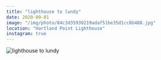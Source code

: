 ```yaml
---
title: "lighthouse to lundy"
date: 2020-09-01
image: "/img/photo/84c3d35930219adaf51be35d1cc8b488.jpg"
location: "Hartland Point Lighthouse"
instagram: true
---
```


![lighthouse to lundy](/img/photo/84c3d35930219adaf51be35d1cc8b488.jpg)
